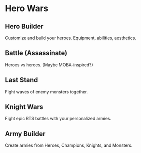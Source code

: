 # Hero Wars


## Hero Builder
Customize and build your heroes. Equipment, abilities, aesthetics.

## Battle (Assassinate)
Heroes vs heroes. (Maybe MOBA-inspired?)

## Last Stand
Fight waves of enemy monsters together.

## Knight Wars
Fight epic RTS battles with your personalized armies.

## Army Builder
Create armies from Heroes, Champions, Knights, and Monsters.
